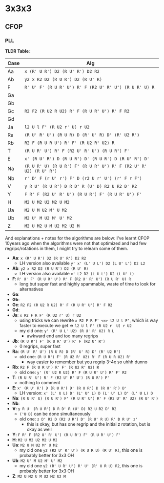 # 3x3x3

## CFOP

### PLL

**TLDR Table**:

| Case | Alg                                                               |
| ---- | ----------------------------------------------------------------- |
| Aa   | `x (R' U R') D2 (R U' R') D2 R2`                                  |
| Ab   | `y2 x R2 D2 (R U R') D2 (R U' R)`                                 |
| F    | `R' U' F' (R U R' U') R' F (R2 U' R' U') (R U R' U) R`            |
| Ga   |                                                                   |
| Gb   |                                                                   |
| Gc   | `R2 F2 (R U2 R U2) R' F (R U R' U') R' F R2`                      |
| Gd   |                                                                   |
| Ja   | `l2 U l F' (R U2 r' U) r U2`                                      |
| Ra   | `(R U' R' U') (R U R) D (R' U' R) D' (R' U2 R')`                  |
| Rb   | `R2 F (R U R U') R' F' (R U2 R' U2) R`                            |
| T    | `(R U R' U') R' F (R2 U' R' U') (R U R') F'`                      |
| E    | `x' (R U' R') D (R U R') D' (R U R') D (R U' R') D'`              |
| Na   | `(R U R' U) (R U R') F' (R U R' U') R' F (R2 U' R' U2) (R U' R')` |
| Nb   | `r' D' F (r U' r') F' D (r2 U r' U') (r' F r F')`                 |
| V    | `y R U' (R U R') D R D' R (U' D) R2 U R2 D' R2`                   |
| Y    | `F R' F (R2 U' R' U') (R U R') F' (R U R' U') F'`                 |
| H    | `M2 U M2 U2 M2 U M2`                                              |
| Ua   | `M2 U M U2 M' U M2`                                               |
| Ub   | `M2 U' M U2 M' U' M2`                                             |
| Z    | `M2 U M2 U M U2 M2 U2 M`                                          |

And explanations + notes for the algorithms are below:
I've learnt CFOP 10years ago when the algorithms were not that optimized and
had few regrips/rotations in them, I might try to relearn some of them.

- **Aa**: `x (R' U R') D2 (R U' R') D2 R2`
  - LH version also available `y' x' (L' U L') D2 (L U' L') D2 L2`
- **Ab**: `y2 x R2 D2 (R U R') D2 (R U' R)`
  - LH version also available `x' L2 D2 (L U L') D2 (L U' L)`
- **F**: `R' U' F' (R U R' U') R' F (R2 U' R' U') (R U R' U) R`
  - long but super fast and highly spammable, waste of time to look for
    alternatives
- **Ga**:
- **Gb**:
- **Gc**: `R2 F2 (R U2 R U2) R' F (R U R' U') R' F R2`
- **Gd**:
- **Ja**: `x R2 F R F' (R U2 r' U) r U2`
  - using tricks we can rewrite `x R2 F R F' <=> l2 U l F'`, which is way faster
    to execute we get => `l2 U l F' (R U2 r' U) r U2`
  - my old one: `y' (R' U L' U2) (R U' R' U2) R L`
    - awkward end and too many regrips
- **Jb**: `(R U R') F' (R U R' U') R' F (R2 U' R')`
  - 0 regrips, super fast
- **Ra**: `(R U' R' U') (R U R) D (R' U' R) D' (R' U2 R')`
  - old one: `(R U R') F' (R U2 R' U2) R' F (R U R U2) R'`
    - way easier to remember but you regrip 3-4x so uhhh dunno
- **Rb**: `R2 F (R U R U') R' F' (R U2 R' U2) R`
  - old one: `y' (R' U2 R U2) R' F (R U R' U') R' F' R2`
- **T**: `(R U R' U') R' F (R2 U' R' U') (R U R') F'`
  - nothing to comment
- **E**: `x' (R U' R') D (R U R') D' (R U R') D (R U' R') D'`
  - LH version: `x' (L' U L) D' (L' U' L) D (L' U' L) D' (L' U L) D`
- **Na**: `(R U R' U) (R U R') F' (R U R' U') R' F (R2 U' R' U2) (R U' R')`
- **Nb**:
- **V**: `y R U' (R U R') D R D' R (U' D) R2 U R2 D' R2`
  - `('U D)` can be done simultaneously
  - old one: `z D' R2 D (R2 U R') D' (R U' R U) R' D R U' z'`
    - this is okay, but has one regrip and the initial z rotation, but is okay
      as well
- **Y**: `F R' F (R2 U' R' U') (R U R') F' (R U R' U') F'`
- **H**: `M2 U M2 U2 M2 U M2`
- **Ua**: `M2 U M U2 M' U M2`
  - my old one `y2 (R2 U' R' U') (R U R U) (R U' R)`, this one is probably
    better for 3x3 OH
- **Ub**: `M2 U' M U2 M' U' M2`
  - my old one `y2 (R' U R' U') R' U' (R' U R U) R2`, this one is probably
    better for 3x3 OH
- **Z**: `M2 U M2 U M U2 M2 U2 M`
